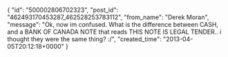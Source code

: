  {
   "id": "500002806702323",
   "post_id": "462493170453287_462528253783112",
   "from_name": "Derek Moran",
   "message": "Ok, now im confused. What is the difference between CASH, and a BANK OF CANADA NOTE that reads THIS NOTE IS LEGAL TENDER.. i thought they were the same thing? :/",
   "created_time": "2013-04-05T20:12:18+0000"
 }
